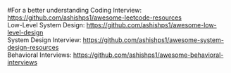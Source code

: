 #For a better understanding
Coding Interview: https://github.com/ashishps1/awesome-leetcode-resources </br>
Low-Level System Design: https://github.com/ashishps1/awesome-low-level-design </br>
System Design Interview: https://github.com/ashishps1/awesome-system-design-resources </br>
Behavioral Interviews: https://github.com/ashishps1/awesome-behavioral-interviews
